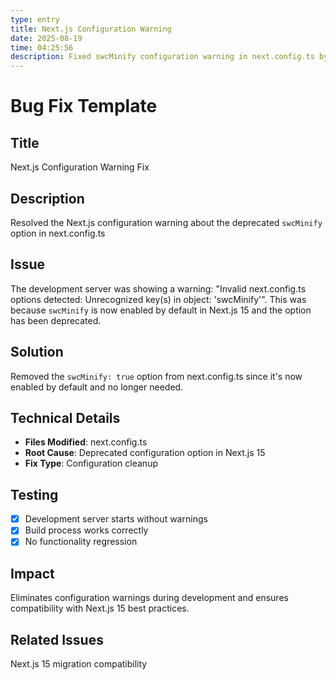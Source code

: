 ```yaml
---
type: entry
title: Next.js Configuration Warning
date: 2025-08-19
time: 04:25:56
description: Fixed swcMinify configuration warning in next.config.ts by removing deprecated option
---
```


# Bug Fix Template

## Title
Next.js Configuration Warning Fix

## Description
Resolved the Next.js configuration warning about the deprecated `swcMinify` option in next.config.ts

## Issue
The development server was showing a warning: "Invalid next.config.ts options detected: Unrecognized key(s) in object: 'swcMinify'". This was because `swcMinify` is now enabled by default in Next.js 15 and the option has been deprecated.

## Solution
Removed the `swcMinify: true` option from next.config.ts since it's now enabled by default and no longer needed.

## Technical Details
- **Files Modified**: next.config.ts
- **Root Cause**: Deprecated configuration option in Next.js 15
- **Fix Type**: Configuration cleanup

## Testing
- [x] Development server starts without warnings
- [x] Build process works correctly
- [x] No functionality regression

## Impact
Eliminates configuration warnings during development and ensures compatibility with Next.js 15 best practices.

## Related Issues
Next.js 15 migration compatibility 